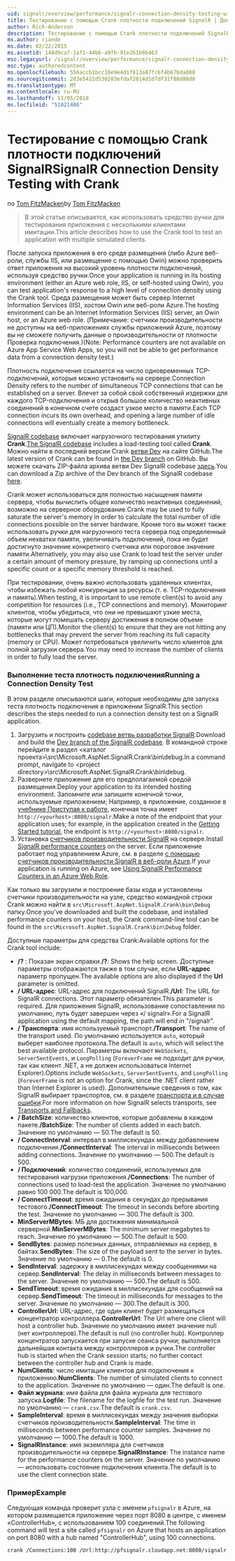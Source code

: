 ```yaml
---
uid: signalr/overview/performance/signalr-connection-density-testing-with-crank
title: Тестирование с помощью Crank плотности подключений SignalR | Документация Майкрософт
author: Rick-Anderson
description: Тестирование с помощью Crank плотности подключений SignalR
ms.author: riande
ms.date: 02/22/2015
ms.assetid: 148d9ca7-1af1-44b6-a9fb-91e261b9b463
msc.legacyurl: /signalr/overview/performance/signalr-connection-density-testing-with-crank
msc.type: authoredcontent
ms.openlocfilehash: 556accb1bcc18e9e4d1f813a87fc6f4b67bda088
ms.sourcegitcommit: 2d3e5422d530203efdaf2014d1d7df31f88d08d0
ms.translationtype: MT
ms.contentlocale: ru-RU
ms.lasthandoff: 11/05/2018
ms.locfileid: "51021486"
---
```

<a name="signalr-connection-density-testing-with-crank"></a><span data-ttu-id="12a84-103">Тестирование с помощью Crank плотности подключений SignalR</span><span class="sxs-lookup"><span data-stu-id="12a84-103">SignalR Connection Density Testing with Crank</span></span>
====================
<span data-ttu-id="12a84-104">по [Tom FitzMacken](https://github.com/tfitzmac)</span><span class="sxs-lookup"><span data-stu-id="12a84-104">by [Tom FitzMacken](https://github.com/tfitzmac)</span></span>

> <span data-ttu-id="12a84-105">В этой статье описывается, как использовать средство ручки для тестирования приложения с несколькими клиентами имитации.</span><span class="sxs-lookup"><span data-stu-id="12a84-105">This article describes how to use the Crank tool to test an application with multiple simulated clients.</span></span>


<span data-ttu-id="12a84-106">После запуска приложения в его среде размещения (либо Azure веб-роли, службы IIS, или размещение с помощью Owin) можно проверить ответ приложения на высокий уровень плотности подключений, используя средство ручки.</span><span class="sxs-lookup"><span data-stu-id="12a84-106">Once your application is running in its hosting environment (either an Azure web role, IIS, or self-hosted using Owin), you can test application's response to a high level of connection density using the Crank tool.</span></span> <span data-ttu-id="12a84-107">Среда размещения может быть сервер Internet Information Services (IIS), хостом Owin или веб-роли Azure.</span><span class="sxs-lookup"><span data-stu-id="12a84-107">The hosting environment can be an Internet Information Services (IIS) server, an Owin host, or an Azure web role.</span></span> <span data-ttu-id="12a84-108">(Примечание: счетчики производительности не доступны на веб-приложениях службы приложений Azure, поэтому вы не сможете получить данные о производительности от плотности Проверка подключения.)</span><span class="sxs-lookup"><span data-stu-id="12a84-108">(Note: Performance counters are not available on Azure App Service Web Apps, so you will not be able to get performance data from a connection density test.)</span></span>

<span data-ttu-id="12a84-109">Плотность подключения ссылается на число одновременных TCP-подключений, которые можно установить на сервере.</span><span class="sxs-lookup"><span data-stu-id="12a84-109">Connection Density refers to the number of simultaneous TCP connections that can be established on a server.</span></span> <span data-ttu-id="12a84-110">Влечет за собой свой собственный издержки для каждого TCP-подключения и открыв большое количество неактивных соединений в конечном счете создаст узкое место в памяти.</span><span class="sxs-lookup"><span data-stu-id="12a84-110">Each TCP connection incurs its own overhead, and opening a large number of idle connections will eventually create a memory bottleneck.</span></span>

<span data-ttu-id="12a84-111">[SignalR codebase](https://github.com/signalr/signalr) включает нагрузочного тестирования утилиту **Crank**.</span><span class="sxs-lookup"><span data-stu-id="12a84-111">[The SignalR codebase](https://github.com/signalr/signalr) includes a load-testing tool called **Crank**.</span></span> <span data-ttu-id="12a84-112">Можно найти в последней версии Crank [ветви Dev](https://github.com/SignalR/signalr/tree/dev) на сайте GitHub.</span><span class="sxs-lookup"><span data-stu-id="12a84-112">The latest version of Crank can be found in [the Dev branch](https://github.com/SignalR/signalr/tree/dev) on GitHub.</span></span> <span data-ttu-id="12a84-113">Вы можете скачать ZIP-файла архива ветви Dev SignalR codebase [здесь](https://github.com/SignalR/SignalR/archive/dev.zip).</span><span class="sxs-lookup"><span data-stu-id="12a84-113">You can download a Zip archive of the Dev branch of the SignalR codebase [here](https://github.com/SignalR/SignalR/archive/dev.zip).</span></span>

<span data-ttu-id="12a84-114">Crank может использоваться для полностью насыщения памяти сервера, чтобы вычислить общее количество неактивных соединений, возможно на серверное оборудование.</span><span class="sxs-lookup"><span data-stu-id="12a84-114">Crank may be used to fully saturate the server's memory in order to calculate the total number of idle connections possible on the server hardware.</span></span> <span data-ttu-id="12a84-115">Кроме того вы может также использовать ручки для нагрузочного теста сервера под определенный объем нехватки памяти, увеличивать подключений, пока не будет достигнуто значение конкретного счетчика или пороговое значение памяти.</span><span class="sxs-lookup"><span data-stu-id="12a84-115">Alternatively, you may also use Crank to load test the server under a certain amount of memory pressure, by ramping up connections until a specific count or a specific memory threshold is reached.</span></span>

<span data-ttu-id="12a84-116">При тестировании, очень важно использовать удаленных клиентах, чтобы избежать любой конкуренция за ресурсы (т. е. TCP-подключения и память).</span><span class="sxs-lookup"><span data-stu-id="12a84-116">When testing, it is important to use remote client(s) to avoid any competition for resources (i.e., TCP connections and memory).</span></span> <span data-ttu-id="12a84-117">Мониторинг клиентов, чтобы убедиться, что они не превышают узкие места, которые могут помешать серверу достижения в полном объеме (памяти или ЦП).</span><span class="sxs-lookup"><span data-stu-id="12a84-117">Monitor the client(s) to ensure that they are not hitting any bottlenecks that may prevent the server from reaching its full capacity (memory or CPU).</span></span> <span data-ttu-id="12a84-118">Может потребоваться увеличить число клиентов для полной загрузки сервера.</span><span class="sxs-lookup"><span data-stu-id="12a84-118">You may need to increase the number of clients in order to fully load the server.</span></span>

### <a name="running-a-connection-density-test"></a><span data-ttu-id="12a84-119">Выполнение теста плотность подключения</span><span class="sxs-lookup"><span data-stu-id="12a84-119">Running a Connection Density Test</span></span>

<span data-ttu-id="12a84-120">В этом разделе описываются шаги, которые необходимы для запуска теста плотность подключения в приложении SignalR.</span><span class="sxs-lookup"><span data-stu-id="12a84-120">This section describes the steps needed to run a connection density test on a SignalR application.</span></span>

1. <span data-ttu-id="12a84-121">Загрузить и построить [codebase ветвь разработки SignalR](https://github.com/SignalR/SignalR/archive/dev.zip).</span><span class="sxs-lookup"><span data-stu-id="12a84-121">Download and build the [Dev branch of the SignalR codebase](https://github.com/SignalR/SignalR/archive/dev.zip).</span></span> <span data-ttu-id="12a84-122">В командной строке перейдите в раздел &lt;каталог проекта&gt;\src\Microsoft.AspNet.SignalR.Crank\bin\debug.</span><span class="sxs-lookup"><span data-stu-id="12a84-122">In a command prompt, navigate to &lt;project directory&gt;\src\Microsoft.AspNet.SignalR.Crank\bin\debug.</span></span>
2. <span data-ttu-id="12a84-123">Развернете приложение для его предполагаемой средой размещения.</span><span class="sxs-lookup"><span data-stu-id="12a84-123">Deploy your application to its intended hosting environment.</span></span> <span data-ttu-id="12a84-124">Запомните или запишите конечной точки, используемые приложением; Например, в приложение, созданное в [учебнике Приступая к работе](../getting-started/tutorial-getting-started-with-signalr.md), конечная точка имеет `http://<yourhost>:8080/signalr`.</span><span class="sxs-lookup"><span data-stu-id="12a84-124">Make a note of the endpoint that your application uses; for example, in the application created in the [Getting Started tutorial](../getting-started/tutorial-getting-started-with-signalr.md), the endpoint is `http://<yourhost>:8080/signalr`.</span></span>
3. <span data-ttu-id="12a84-125">Установка [счетчиков производительности SignalR](signalr-performance.md#perfcounters) на сервере.</span><span class="sxs-lookup"><span data-stu-id="12a84-125">Install [SignalR performance counters](signalr-performance.md#perfcounters) on the server.</span></span> <span data-ttu-id="12a84-126">Если приложение работает под управлением Azure, см. в разделе [с помощью счетчиков производительности SignalR в веб-роли Azure](using-signalr-performance-counters-in-an-azure-web-role.md).</span><span class="sxs-lookup"><span data-stu-id="12a84-126">If your application is running on Azure, see [Using SignalR Performance Counters in an Azure Web Role](using-signalr-performance-counters-in-an-azure-web-role.md).</span></span>

<span data-ttu-id="12a84-127">Как только вы загрузили и построение базы кода и установлены счетчики производительности на узле, средство командной строки Crank можно найти в `src\Microsoft.AspNet.SignalR.Crank\bin\Debug` папку.</span><span class="sxs-lookup"><span data-stu-id="12a84-127">Once you've downloaded and built the codebase, and installed performance counters on your host, the Crank command-line tool can be found in the `src\Microsoft.AspNet.SignalR.Crank\bin\Debug` folder.</span></span>

<span data-ttu-id="12a84-128">Доступные параметры для средства Crank:</span><span class="sxs-lookup"><span data-stu-id="12a84-128">Available options for the Crank tool include:</span></span>

- <span data-ttu-id="12a84-129">**/?** : Показан экран справки.</span><span class="sxs-lookup"><span data-stu-id="12a84-129">**/?**: Shows the help screen.</span></span> <span data-ttu-id="12a84-130">Доступные параметры отображаются также в том случае, если **URL-адрес** параметр пропущен.</span><span class="sxs-lookup"><span data-stu-id="12a84-130">The available options are also displayed if the **Url** parameter is omitted.</span></span>
- <span data-ttu-id="12a84-131">**/ URL-адрес**: URL-адрес для подключений SignalR.</span><span class="sxs-lookup"><span data-stu-id="12a84-131">**/Url**: The URL for SignalR connections.</span></span> <span data-ttu-id="12a84-132">Этот параметр обязателен.</span><span class="sxs-lookup"><span data-stu-id="12a84-132">This parameter is required.</span></span> <span data-ttu-id="12a84-133">Для приложения SignalR, использование сопоставления по умолчанию, путь будет завершен через «/ signalr».</span><span class="sxs-lookup"><span data-stu-id="12a84-133">For a SignalR application using the default mapping, the path will end in "/signalr".</span></span>
- <span data-ttu-id="12a84-134">**/ Транспорта**: имя используемый транспорт.</span><span class="sxs-lookup"><span data-stu-id="12a84-134">**/Transport**: The name of the transport used.</span></span> <span data-ttu-id="12a84-135">По умолчанию используется `auto`, который выберет наиболее протокола.</span><span class="sxs-lookup"><span data-stu-id="12a84-135">The default is `auto`, which will select the best available protocol.</span></span> <span data-ttu-id="12a84-136">Параметры включают `WebSockets`, `ServerSentEvents`, и `LongPolling` (`ForeverFrame` не подходит для ручки, так как клиент .NET, а не должен использоваться Internet Explorer).</span><span class="sxs-lookup"><span data-stu-id="12a84-136">Options include `WebSockets`, `ServerSentEvents`, and `LongPolling` (`ForeverFrame` is not an option for Crank, since the .NET client rather than Internet Explorer is used).</span></span> <span data-ttu-id="12a84-137">Дополнительные сведения о том, как SignalR выбирает транспортов, см. в разделе [транспорта и в случае ошибки](../getting-started/introduction-to-signalr.md#transports).</span><span class="sxs-lookup"><span data-stu-id="12a84-137">For more information on how SignalR selects transports, see [Transports and Fallbacks](../getting-started/introduction-to-signalr.md#transports).</span></span>
- <span data-ttu-id="12a84-138">**/ BatchSize**: количество клиентов, которые добавлены в каждом пакете.</span><span class="sxs-lookup"><span data-stu-id="12a84-138">**/BatchSize**: The number of clients added in each batch.</span></span> <span data-ttu-id="12a84-139">Значение по умолчанию — 50.</span><span class="sxs-lookup"><span data-stu-id="12a84-139">The default is 50.</span></span>
- <span data-ttu-id="12a84-140">**/ ConnectInterval**: интервал в миллисекундах между добавлением подключения.</span><span class="sxs-lookup"><span data-stu-id="12a84-140">**/ConnectInterval**: The interval in milliseconds between adding connections.</span></span> <span data-ttu-id="12a84-141">Значение по умолчанию — 500.</span><span class="sxs-lookup"><span data-stu-id="12a84-141">The default is 500.</span></span>
- <span data-ttu-id="12a84-142">**/ Подключений**: количество соединений, используемых для тестирования нагрузки приложения.</span><span class="sxs-lookup"><span data-stu-id="12a84-142">**/Connections**: The number of connections used to load-test the application.</span></span> <span data-ttu-id="12a84-143">Значение по умолчанию равно 100 000.</span><span class="sxs-lookup"><span data-stu-id="12a84-143">The default is 100,000.</span></span>
- <span data-ttu-id="12a84-144">**/ ConnectTimeout**: время ожидания в секундах до прерывания тестового.</span><span class="sxs-lookup"><span data-stu-id="12a84-144">**/ConnectTimeout**: The timeout in seconds before aborting the test.</span></span> <span data-ttu-id="12a84-145">Значение по умолчанию — 300.</span><span class="sxs-lookup"><span data-stu-id="12a84-145">The default is 300.</span></span>
- <span data-ttu-id="12a84-146">**MinServerMBytes**: МБ для достижения минимальной серверной.</span><span class="sxs-lookup"><span data-stu-id="12a84-146">**MinServerMBytes**: The minimum server megabytes to reach.</span></span> <span data-ttu-id="12a84-147">Значение по умолчанию — 500.</span><span class="sxs-lookup"><span data-stu-id="12a84-147">The default is 500.</span></span>
- <span data-ttu-id="12a84-148">**SendBytes**: размер полезных данных, отправляемых на сервер, в байтах.</span><span class="sxs-lookup"><span data-stu-id="12a84-148">**SendBytes**: The size of the payload sent to the server in bytes.</span></span> <span data-ttu-id="12a84-149">Значение по умолчанию — 0.</span><span class="sxs-lookup"><span data-stu-id="12a84-149">The default is 0.</span></span>
- <span data-ttu-id="12a84-150">**SendInterval**: задержку в миллисекундах между сообщениями на сервер.</span><span class="sxs-lookup"><span data-stu-id="12a84-150">**SendInterval**: The delay in milliseconds between messages to the server.</span></span> <span data-ttu-id="12a84-151">Значение по умолчанию — 500.</span><span class="sxs-lookup"><span data-stu-id="12a84-151">The default is 500.</span></span>
- <span data-ttu-id="12a84-152">**SendTimeout**: время ожидания в миллисекундах для сообщений на сервер.</span><span class="sxs-lookup"><span data-stu-id="12a84-152">**SendTimeout**: The timeout in milliseconds for messages to the server.</span></span> <span data-ttu-id="12a84-153">Значение по умолчанию — 300.</span><span class="sxs-lookup"><span data-stu-id="12a84-153">The default is 300.</span></span>
- <span data-ttu-id="12a84-154">**ControllerUrl**: URL-адрес, где один клиент будет размещаться концентратор контроллера.</span><span class="sxs-lookup"><span data-stu-id="12a84-154">**ControllerUrl**: The Url where one client will host a controller hub.</span></span> <span data-ttu-id="12a84-155">Значение по умолчанию имеет значение null (нет контроллеров).</span><span class="sxs-lookup"><span data-stu-id="12a84-155">The default is null (no controller hub).</span></span> <span data-ttu-id="12a84-156">Контроллер концентратор запускается при запуске сеанса ручки; выполняется дальнейшая контакта между контроллеров и ручки.</span><span class="sxs-lookup"><span data-stu-id="12a84-156">The controller hub is started when the Crank session starts; no further contact between the controller hub and Crank is made.</span></span>
- <span data-ttu-id="12a84-157">**NumClients**: число имитации клиентов для подключения к приложению.</span><span class="sxs-lookup"><span data-stu-id="12a84-157">**NumClients**: The number of simulated clients to connect to the application.</span></span> <span data-ttu-id="12a84-158">Значение по умолчанию — один.</span><span class="sxs-lookup"><span data-stu-id="12a84-158">The default is one.</span></span>
- <span data-ttu-id="12a84-159">**Файл журнала**: имя файла для файла журнала для тестового запуска.</span><span class="sxs-lookup"><span data-stu-id="12a84-159">**Logfile**: The filename for the logfile for the test run.</span></span> <span data-ttu-id="12a84-160">Значение по умолчанию — `crank.csv`.</span><span class="sxs-lookup"><span data-stu-id="12a84-160">The default is `crank.csv`.</span></span>
- <span data-ttu-id="12a84-161">**SampleInterval**: время в миллисекундах между значения выборки счетчиков производительности.</span><span class="sxs-lookup"><span data-stu-id="12a84-161">**SampleInterval**: The time in milliseconds between performance counter samples.</span></span> <span data-ttu-id="12a84-162">Значение по умолчанию — 1000.</span><span class="sxs-lookup"><span data-stu-id="12a84-162">The default is 1000.</span></span>
- <span data-ttu-id="12a84-163">**SignalRInstance**: имя экземпляра для счетчиков производительности на сервере.</span><span class="sxs-lookup"><span data-stu-id="12a84-163">**SignalRInstance**: The instance name for the performance counters on the server.</span></span> <span data-ttu-id="12a84-164">Значение по умолчанию — использовать состояние подключения клиента.</span><span class="sxs-lookup"><span data-stu-id="12a84-164">The default is to use the client connection state.</span></span>

### <a name="example"></a><span data-ttu-id="12a84-165">Пример</span><span class="sxs-lookup"><span data-stu-id="12a84-165">Example</span></span>

<span data-ttu-id="12a84-166">Следующая команда проверит узла с именем `pfsignalr` в Azure, на котором размещается приложение через порт 8080 в центре, с именем «ControllerHub», с использованием 100 соединений.</span><span class="sxs-lookup"><span data-stu-id="12a84-166">The following command will test a site called `pfsignalr` on Azure that hosts an application on port 8080 with a hub named "ControllerHub", using 100 connections.</span></span>

`crank /Connections:100 /Url:http://pfsignalr.cloudapp.net:8080/signalr`
